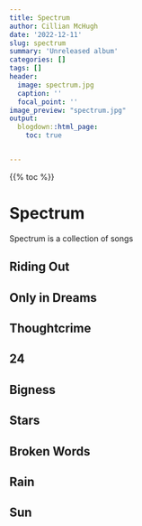 ```yaml
---
title: Spectrum
author: Cillian McHugh
date: '2022-12-11'
slug: spectrum
summary: 'Unreleased album'
categories: []
tags: []
header:
  image: spectrum.jpg
  caption: ''
  focal_point: ''
image_preview: "spectrum.jpg"
output:
  blogdown::html_page:
    toc: true


---
```





{{% toc %}}



# Spectrum

Spectrum is a collection of songs 

## Riding Out

## Only in Dreams

## Thoughtcrime

## 24

## Bigness

## Stars

## Broken Words

## Rain

## Sun

<script src="https://unpkg.com/vanilla-back-to-top@7.2.0/dist/vanilla-back-to-top.min.js"></script>
<script>addBackToTop({
  diameter: 56,
  backgroundColor: '#3f51b5',
  textColor: '#fff'
})</script>

